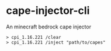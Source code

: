 # cape-injector-cli
An minecraft bedrock cape injector

```
> cpi_1.16.221 /clear
> cpi_1.16.221 /inject "path/to/capes"

```
